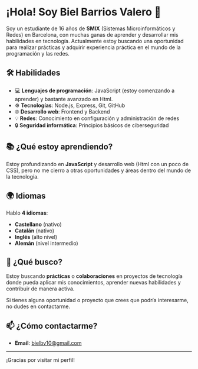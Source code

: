 # ¡Hola! Soy Biel Barrios Valero 👋

Soy un estudiante de 16 años de **SMIX** (Sistemas Microinformáticos y Redes) en Barcelona, con muchas ganas de aprender y desarrollar mis habilidades en tecnología. Actualmente estoy buscando una oportunidad para realizar prácticas y adquirir experiencia práctica en el mundo de la programación y las redes.

## 🛠️ Habilidades

- 💻 **Lenguajes de programación**: JavaScript (estoy comenzando a aprender) y bastante avanzado en Html.
- ⚙️ **Tecnologías**: Node.js, Express, Git, GitHub
- 🌐 **Desarrollo web**: Frontend y Backend
- 💡 **Redes**: Conocimiento en configuración y administración de redes
- 🔒 **Seguridad informática**: Principios básicos de ciberseguridad

## 📚 ¿Qué estoy aprendiendo?

Estoy profundizando en **JavaScript** y desarrollo web (Html con un poco de CSS), pero no me cierro a otras oportunidades y áreas dentro del mundo de la tecnología. 

## 🌍 Idiomas

Hablo **4 idiomas**:

- **Castellano** (nativo)
- **Catalán** (nativo)
- **Inglés** (alto nivel)
- **Alemán** (nivel intermedio)

## 🚀 ¿Qué busco?

Estoy buscando **prácticas** o **colaboraciones** en proyectos de tecnología donde pueda aplicar mis conocimientos, aprender nuevas habilidades y contribuir de manera activa.

Si tienes alguna oportunidad o proyecto que crees que podría interesarme, no dudes en contactarme.

## 📫 ¿Cómo contactarme?

- **Email**: [bielbv10@gmail.com](mailto:bielbv10@gmail.com)

---

¡Gracias por visitar mi perfil!


<!---
Bielbv10/Bielbv10 is a ✨ special ✨ repository because its `README.md` (this file) appears on your GitHub profile.
You can click the Preview link to take a look at your changes. 
--->
